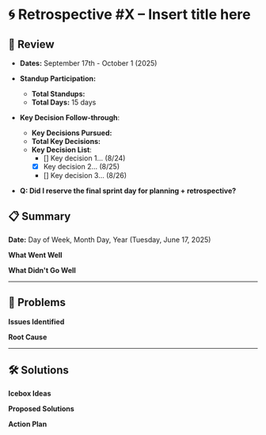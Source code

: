 # 🌀 Retrospective #X – Insert title here

## 🧭 Review
* **Dates:** September 17th - October 1 (2025)
* **Standup Participation:**
  * **Total Standups:**  
  * **Total Days:** 15 days

* **Key Decision Follow-through**:
  * **Key Decisions Pursued:**
  * **Total Key Decisions:**
  * **Key Decision List**:
    * [] Key decision 1... (8/24)
    * [x] Key decision 2... (8/25)
    * [] Key decision 3... (8/26)
  

* **Q: Did I reserve the final sprint day for planning + retrospective?**

## 📋 Summary
**Date:** Day of Week, Month Day, Year (Tuesday, June 17, 2025)

**What Went Well**


**What Didn't Go Well**


---

## 🧩 Problems

**Issues Identified**


**Root Cause**

---

## 🛠️ Solutions

**Icebox Ideas**


**Proposed Solutions**


**Action Plan**
